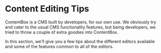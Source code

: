 # Content Editing Tips

ContentBox is a CMS built by developers, for our own use. We obviously try and cater to the usual CMS functionality features, but being developers, we tried to throw a couple of extra goodies into ContentBox.

In this section, we'll give you a few tips about the different editors available and some of the features common to all of the editors.
